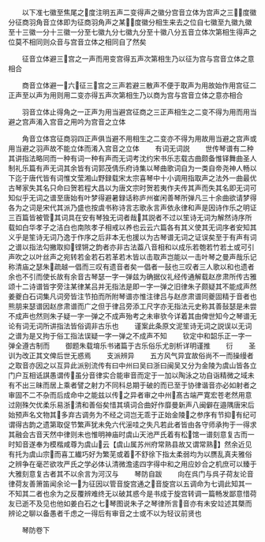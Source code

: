 <!-- { "loadSidebar": true } -->
　　以下准七徽至焦尾之度注明五声二变得声之徽分宫音立体为宫声之三度徽分征商羽角音立体即为征商羽角声之某度徽分相生来去之位自七徽至九徽九徽至十三徽一分十三徽一分至七徽九分七徽九分至十徽八分五音立体次第相生得声之位莫不相同则众音与宫音立体之相同自了然矣

　　征音立体避三宫之一声而用变宫得五声次第相生乃以征为宫与宫音立体之意相合

　　商音立体避一六征三宫之三声若避三散声不便于取声为用故始作用宫征二正声至以声为用则用二变亦得五声次第相生乃以商为宫与宫音立体之意亦相合

　　羽音立体止得角之一正声为用当避宫征商之三正声相生之二变不得为用而用当避之宫声淆入宫音之用吟为宫音之立体

　　角音立体宫征商羽四正声俱当避不用相生之二变亦不得为用故用当避之宫声或用当避之羽声故不能立体而淆入宫音之立体
　　有词无词説
　　世传琴谱有二种其讲指法略同而一种有词一种有声而无词考沈约宋书乐志载古曲颇备惟铎舞曲圣人制礼乐篇有声无词其余皆有词郭茂倩乐府诗集以琴曲歌词自为一类自帝尧神人畅以下迄于唐代皆有词惟文莹湘山野録载宋太宗喜琴中十小调用指取声之法外一曲最优古琴家失其名只命曰贺若程大昌以为唐文宗时贺若夷作夫传其声而失其名即无词可知似乎无词之谱至唐始有叶梦得避暑録话称庐州崔闲善琴所弹凡三十余曲欲请梦得各为之词是宋代其派乃盛也按虞书称诗言志歌永言声依永律和声是因诗作乐之明证三百篇皆被管其词具在安有琴独无词者哉其説者不过以笙诗无词为解然诗序所载如白华孝子之洁白也南陔孝子相戒以养也云云六篇各有其义使其无词序者安知其义乎是笙诗无词乃逸于作序之后非本无也援以为古琴谱无词之证误矣至于有声有词之谱以指法勾撇取抑铿锵之韵者亦非古法葢八音相和以成乐若匏若竹若土或可引声吹之以叶丝声之宛转若金若石若革若木皆以击取声岂能以一击叶琴之曼声哉乐记称清庙之瑟朱疏越一倡而三叹有遗音者矣一倡者一鼔也三叹者三人歌以和也遗者余也不引而使长故有余音古琴瑟一字一弹兹为确据仪礼经传通解载赵彦肃所传古雅颂十二诗谱皆字旁注某律某吕并无指法是即一字一弹之旧律朱子颇疑其不能成声然姜夔白石词集凡词旁皆注节拍而所附琴谱亦惟注律吕与赵彦肃谱同夔固精于音者也熊朋来瑟谱因赵彦肃谱而广之但于律吕旁添工尺字亦无指法元史称其善鼔瑟是未尝不成声也然则朱子疑一字一弹之不成声殆考之未审欤今详着其由俾世知今之琴谱无论有词无词所讲指法皆俗调非古乐也
　　谨案此条原文泥笙诗无词之説误以无词之谱为是又拘于俗工指法误疑一字一弹之不成声不知
　　钦定中和韶乐正一字一弹全遵古制而
　　御题朱载堉乐书诸篇于古乐俗乐尤剖析详明谨推
　　衍
　　圣训为改正其文俾后世无惑焉
　　支派辨异
　　五方风气异宜故俗尚不一而操缦者之取音亦因之以互异此派别流传有曰中州曰吴曰浙曰闽吴又分为金陵为虞山皆各立门户互相诋諆愚谓传虽分音律实合能审音而定于一加以陶泳之功自诣精微之域未有不出三昧而居上乘者譬之射力不同科总期于破的而已至于协律谐音亦必如射者之审固不二不杂而后成命中之能兹以传之异者审之中州髙古端严寛宏苍老然用意过刚殊欠优柔乐易浙清和善俗矣惜其填词合曲好作靡曼新声八闽僻在邉隅唐宋后始预声名文物其多弃古调务为不经之词岂无乖于正始金陵之参序有节抑有纪可谓得古韵之遗第取促节繁声犹未免六代滛哇之失凡若此者皆由各守师承拘于一得求其融会古音天然中律则未也惟明神庙时虞山天池严氏着有松馆一谱刻意复古而一时知音遂奉为模楷咸尊为虞山云【虞山属苏州府常熟县故又谓常熟】然余近见有托为虞山宗而喜工纎巧好为繁芜或着不舒徐下指太柔弱均为以赝乱真夫雅俗之辨争在毫芒欲攻严氏之学必体认清微澹逺四字得中和之用应妙合之机庶可以臻于大雅刻意复古者其不以余言为河汉与
　　琴防自跋
　　向在呉门与呉子荷友论音律荷友善箫笛闻余论一为征因以管音旋宫通之音旋宫以五调命为七调此知其一不知其二者也余为之反覆辨难终无以破其惑今是书成于旋宫转调一篇畅发鄙意惜荷友已逝不及见也他如姜白石之七琴图说朱子之琴律所言音亦有未安竝述其槩而辨论之聊以备愚者千虑之一得后有审音之士或不以为轻议前贤也

　　琴防卷下

